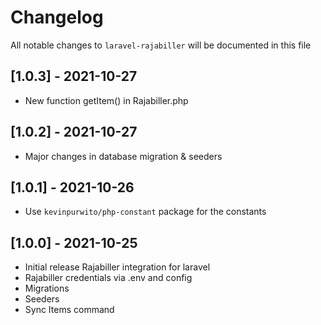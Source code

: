# Changelog

All notable changes to `laravel-rajabiller` will be documented in this file

## [1.0.3] - 2021-10-27
- New function getItem() in Rajabiller.php

## [1.0.2] - 2021-10-27
- Major changes in database migration & seeders

## [1.0.1] - 2021-10-26
- Use `kevinpurwito/php-constant` package for the constants

## [1.0.0] - 2021-10-25
- Initial release Rajabiller integration for laravel
- Rajabiller credentials via .env and config
- Migrations
- Seeders
- Sync Items command
